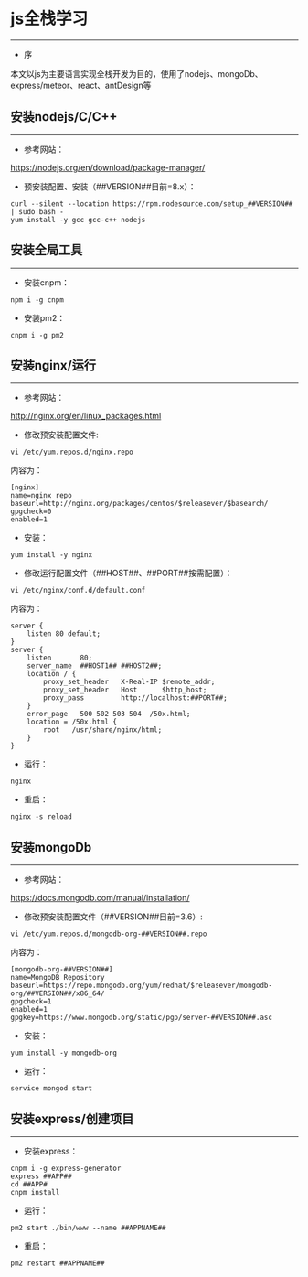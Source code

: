 # js全栈学习
--------

* 序

本文以js为主要语言实现全栈开发为目的，使用了nodejs、mongoDb、express/meteor、react、antDesign等


## 安装nodejs/C/C++
--------

* 参考网站：

https://nodejs.org/en/download/package-manager/
* 预安装配置、安装（##VERSION##目前=8.x）：
```
curl --silent --location https://rpm.nodesource.com/setup_##VERSION## | sudo bash -
yum install -y gcc gcc-c++ nodejs
```


## 安装全局工具
--------

* 安装cnpm：
```
npm i -g cnpm
```
* 安装pm2：
```
cnpm i -g pm2 
```


## 安装nginx/运行
--------

* 参考网站：

http://nginx.org/en/linux_packages.html
* 修改预安装配置文件:
```
vi /etc/yum.repos.d/nginx.repo
```
内容为：
```
[nginx]
name=nginx repo
baseurl=http://nginx.org/packages/centos/$releasever/$basearch/
gpgcheck=0
enabled=1
```
* 安装：
```
yum install -y nginx
```
* 修改运行配置文件（##HOST##、##PORT##按需配置）：
```
vi /etc/nginx/conf.d/default.conf
```
内容为：
```
server {
    listen 80 default;
}
server {
    listen       80;
    server_name  ##HOST1## ##HOST2##;
    location / {
        proxy_set_header   X-Real-IP $remote_addr;
        proxy_set_header   Host      $http_host;
        proxy_pass         http://localhost:##PORT##;
    }
    error_page   500 502 503 504  /50x.html;
    location = /50x.html {
        root   /usr/share/nginx/html;
    }
}
```
* 运行：
```
nginx
```
* 重启：
```
nginx -s reload
```


## 安装mongoDb
--------

* 参考网站：

https://docs.mongodb.com/manual/installation/
* 修改预安装配置文件（##VERSION##目前=3.6）:
```
vi /etc/yum.repos.d/mongodb-org-##VERSION##.repo
```
内容为：
```
[mongodb-org-##VERSION##]
name=MongoDB Repository
baseurl=https://repo.mongodb.org/yum/redhat/$releasever/mongodb-org/##VERSION##/x86_64/
gpgcheck=1
enabled=1
gpgkey=https://www.mongodb.org/static/pgp/server-##VERSION##.asc
```
* 安装：
```
yum install -y mongodb-org
```
* 运行：
```
service mongod start
```


## 安装express/创建项目
--------

* 安装express：
```
cnpm i -g express-generator
express ##APP##
cd ##APP#
cnpm install
```
* 运行：
```
pm2 start ./bin/www --name ##APPNAME##
```
* 重启：
```
pm2 restart ##APPNAME##
```

